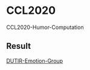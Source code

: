 # CCL2020
CCL2020-Humor-Computation

## Result
[DUTIR-Emotion-Group](https://github.com/DUTIR-Emotion-Group/CCL2020-Humor-Computation)
